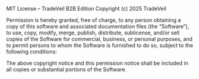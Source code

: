 MIT License – TradeVeil B2B Edition
Copyright (c) 2025 TradeVeil

Permission is hereby granted, free of charge, to any person obtaining a copy of this software and associated documentation files (the “Software”), to use, copy, modify, merge, publish, distribute, sublicense, and/or sell copies of the Software for commercial, business, or personal purposes, and to permit persons to whom the Software is furnished to do so, subject to the following conditions:

The above copyright notice and this permission notice shall be included in all copies or substantial portions of the Software.


